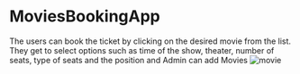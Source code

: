 # MoviesBookingApp
The users can book the ticket by clicking on the desired movie from the list. They get to select options such as time of the show, theater, number of seats, type of seats and the position and Admin can add Movies
![movie](https://user-images.githubusercontent.com/113669101/232182863-cf68eb90-c370-455a-95d2-01fa4bc960f0.png)
